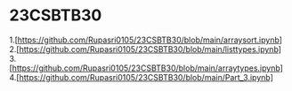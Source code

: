 # 23CSBTB30
1.[https://github.com/Rupasri0105/23CSBTB30/blob/main/arraysort.ipynb]
2.[https://github.com/Rupasri0105/23CSBTB30/blob/main/listtypes.ipynb]
3.[https://github.com/Rupasri0105/23CSBTB30/blob/main/arraytypes.ipynb]
4.[https://github.com/Rupasri0105/23CSBTB30/blob/main/Part_3.ipynb]
